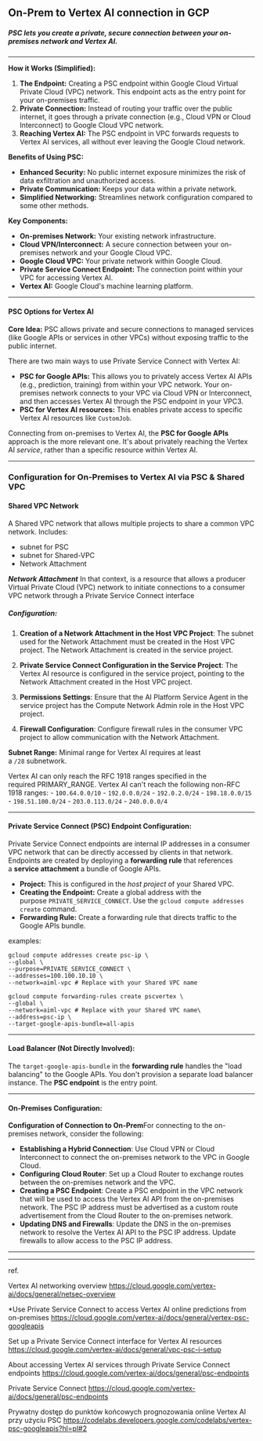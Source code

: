 

## On-Prem to Vertex AI connection in GCP


##### PSC lets you create a private, secure connection between your on-premises network and Vertex AI. 


***


**How it Works (Simplified):**

1. **The Endpoint:** Creating a PSC endpoint within  Google Cloud Virtual Private Cloud (VPC) network. This endpoint acts as the entry point for your on-premises traffic.
2. **Private Connection:** Instead of routing your traffic over the public internet, it goes through a private connection (e.g., Cloud VPN or Cloud Interconnect) to Google Cloud VPC network.
3. **Reaching Vertex AI:** The PSC endpoint in VPC forwards requests to Vertex AI services, all without ever leaving the Google Cloud network.

**Benefits of Using PSC:**

- **Enhanced Security:** No public internet exposure minimizes the risk of data exfiltration and unauthorized access.
- **Private Communication:** Keeps your data within a private network.
- **Simplified Networking:** Streamlines network configuration compared to some other methods.

**Key Components:**

- **On-premises Network:** Your existing network infrastructure.
- **Cloud VPN/Interconnect:** A secure connection between your on-premises network and your Google Cloud VPC.
- **Google Cloud VPC:** Your private network within Google Cloud.
- **Private Service Connect Endpoint:** The connection point within your VPC for accessing Vertex AI.
- **Vertex AI:** Google Cloud's machine learning platform.



***


#### **PSC Options for Vertex AI**

**Core Idea:** PSC allows private and secure connections to managed services (like Google APIs or services in other VPCs) without exposing traffic to the public internet.

There are two main ways to use Private Service Connect with Vertex AI:

- **PSC for Google APIs:** This allows you to privately access Vertex AI APIs (e.g., prediction, training) from within your VPC network. Your on-premises network connects to your VPC via Cloud VPN or Interconnect, and then accesses Vertex AI through the PSC endpoint in your VPC3.
- **PSC for Vertex AI resources:** This enables private access to specific Vertex AI resources like `CustomJob`.

Connecting from on-premises to Vertex AI, the **PSC for Google APIs** approach is the more relevant one. It's about privately reaching the Vertex AI _service_, rather than a specific resource within Vertex AI.


***


### **Configuration for On-Premises to Vertex AI via PSC & Shared VPC**



#### **Shared VPC Network**
A Shared VPC network that allows multiple projects to share a common VPC network. Includes:
- subnet for PSC
- subnet for Shared-VPC
- Network Attachment

***Network Attachment*** In that context, is a resource that allows a producer Virtual Private Cloud (VPC) network to initiate connections to a consumer VPC network through a Private Service Connect interface

##### Configuration:

1. **Creation of a Network Attachment in the Host VPC Project**: The subnet used for the Network Attachment must be created in the Host VPC project. The Network Attachment is created in the service project.

2. **Private Service Connect Configuration in the Service Project**: The Vertex AI resource is configured in the service project, pointing to the Network Attachment created in the Host VPC project.

3. **Permissions Settings**: Ensure that the AI Platform Service Agent in the service project has the Compute Network Admin role in the Host VPC project.

4. **Firewall Configuration**: Configure firewall rules in the consumer VPC project to allow communication with the Network Attachment.


**Subnet Range:** Minimal range for Vertex AI requires at least a `/28` subnetwork.

Vertex AI can only reach the RFC 1918 ranges specified in the required PRIMARY_RANGE. Vertex AI can't reach the following non-RFC 1918 ranges:
	- `100.64.0.0/10`
	- `192.0.0.0/24`
	- `192.0.2.0/24`
	- `198.18.0.0/15`
	- `198.51.100.0/24`
	- `203.0.113.0/24`
	- `240.0.0.0/4`



***


#### **Private Service Connect (PSC) Endpoint Configuration:**

Private Service Connect endpoints are internal IP addresses in a consumer VPC network that can be directly accessed by clients in that network. Endpoints are created by deploying a **forwarding rule** that references a **service attachment** a bundle of Google APIs.


- **Project:** This is configured in the _host project_ of your Shared VPC.
- **Creating the Endpoint:** Create a global address with the purpose `PRIVATE_SERVICE_CONNECT`. Use the `gcloud compute addresses create` command.
- **Forwarding Rule:** Create a forwarding rule that directs traffic to the Google APIs bundle.

examples:
```
gcloud compute addresses create psc-ip \
--global \
--purpose=PRIVATE_SERVICE_CONNECT \
--addresses=100.100.10.10 \
--network=aiml-vpc # Replace with your Shared VPC name
```
	
```
gcloud compute forwarding-rules create pscvertex \
--global \
--network=aiml-vpc # Replace with your Shared VPC name\
--address=psc-ip \
--target-google-apis-bundle=all-apis
```


***


#### **Load Balancer (Not Directly Involved):**
    
The `target-google-apis-bundle` in the **forwarding rule** handles the "load balancing" to the Google APIs. You don't provision a separate load balancer instance. The **PSC endpoint** is the entry point.


***


#### **On-Premises Configuration:**

**Configuration of Connection to On-Prem**For connecting to the on-premises network, consider the following:

- **Establishing a Hybrid Connection**: Use Cloud VPN or Cloud Interconnect to connect the on-premises network to the VPC in Google Cloud.
- **Configuring Cloud Router**: Set up a Cloud Router to exchange routes between the on-premises network and the VPC.
- **Creating a PSC Endpoint**: Create a PSC endpoint in the VPC network that will be used to access the Vertex AI API from the on-premises network. The PSC IP address must be advertised as a custom route advertisement from the Cloud Router to the on-premises network.
- **Updating DNS and Firewalls**: Update the DNS in the on-premises network to resolve the Vertex AI API to the PSC IP address. Update firewalls to allow access to the PSC IP address.







***
***
ref.

Vertex AI networking overview
https://cloud.google.com/vertex-ai/docs/general/netsec-overview

*Use Private Service Connect to access Vertex AI online predictions from on-premises
https://cloud.google.com/vertex-ai/docs/general/vertex-psc-googleapis

Set up a Private Service Connect interface for Vertex AI resources
https://cloud.google.com/vertex-ai/docs/general/vpc-psc-i-setup

About accessing Vertex AI services through Private Service Connect endpoints
https://cloud.google.com/vertex-ai/docs/general/psc-endpoints

Private Service Connect
https://cloud.google.com/vertex-ai/docs/general/psc-endpoints


Prywatny dostęp do punktów końcowych prognozowania online Vertex AI przy użyciu PSC
https://codelabs.developers.google.com/codelabs/vertex-psc-googleapis?hl=pl#2

